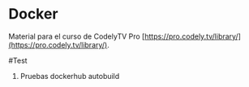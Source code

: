 # Docker
Material para el curso de CodelyTV Pro [https://pro.codely.tv/library/](https://pro.codely.tv/library/).


#Test

1. Pruebas dockerhub autobuild
